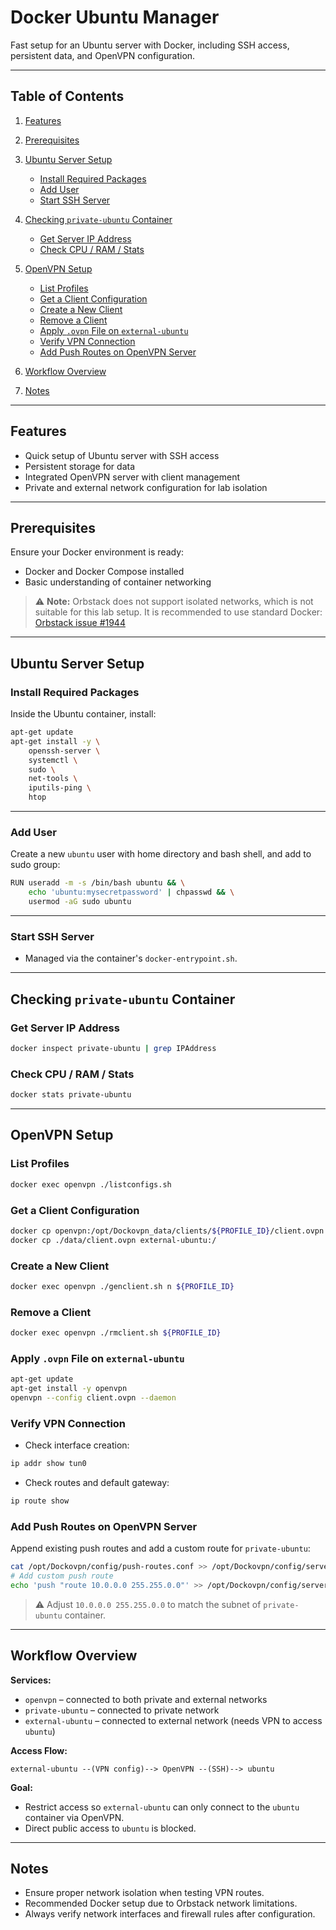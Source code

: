 # Docker Ubuntu Manager

Fast setup for an Ubuntu server with Docker, including SSH access, persistent data, and OpenVPN configuration.

---

## Table of Contents

1. [Features](#features)
2. [Prerequisites](#prerequisites)
3. [Ubuntu Server Setup](#ubuntu-server-setup)

   - [Install Required Packages](#install-required-packages)
   - [Add User](#add-user)
   - [Start SSH Server](#start-ssh-server)

4. [Checking `private-ubuntu` Container](#checking-private-ubuntu-container)

   - [Get Server IP Address](#get-server-ip-address)
   - [Check CPU / RAM / Stats](#check-cpu--ram--stats)

5. [OpenVPN Setup](#openvpn-setup)

   - [List Profiles](#list-profiles)
   - [Get a Client Configuration](#get-a-client-configuration)
   - [Create a New Client](#create-a-new-client)
   - [Remove a Client](#remove-a-client)
   - [Apply `.ovpn` File on `external-ubuntu`](#apply-ovpn-file-on-external-ubuntu)
   - [Verify VPN Connection](#verify-vpn-connection)
   - [Add Push Routes on OpenVPN Server](#add-push-routes-on-openvpn-server)

6. [Workflow Overview](#workflow-overview)
7. [Notes](#notes)

---

## Features

- Quick setup of Ubuntu server with SSH access
- Persistent storage for data
- Integrated OpenVPN server with client management
- Private and external network configuration for lab isolation

---

## Prerequisites

Ensure your Docker environment is ready:

- Docker and Docker Compose installed
- Basic understanding of container networking

> ⚠️ **Note:** Orbstack does not support isolated networks, which is not suitable for this lab setup.
> It is recommended to use standard Docker: [Orbstack issue #1944](https://github.com/orbstack/orbstack/issues/1944)

---

## Ubuntu Server Setup

### Install Required Packages

Inside the Ubuntu container, install:

```bash
apt-get update
apt-get install -y \
    openssh-server \
    systemctl \
    sudo \
    net-tools \
    iputils-ping \
    htop
```

---

### Add User

Create a new `ubuntu` user with home directory and bash shell, and add to sudo group:

```bash
RUN useradd -m -s /bin/bash ubuntu && \
    echo 'ubuntu:mysecretpassword' | chpasswd && \
    usermod -aG sudo ubuntu
```

---

### Start SSH Server

- Managed via the container's `docker-entrypoint.sh`.

---

## Checking `private-ubuntu` Container

### Get Server IP Address

```bash
docker inspect private-ubuntu | grep IPAddress
```

### Check CPU / RAM / Stats

```bash
docker stats private-ubuntu
```

---

## OpenVPN Setup

### List Profiles

```bash
docker exec openvpn ./listconfigs.sh
```

### Get a Client Configuration

```bash
docker cp openvpn:/opt/Dockovpn_data/clients/${PROFILE_ID}/client.ovpn ./data/client.ovpn
docker cp ./data/client.ovpn external-ubuntu:/
```

### Create a New Client

```bash
docker exec openvpn ./genclient.sh n ${PROFILE_ID}
```

### Remove a Client

```bash
docker exec openvpn ./rmclient.sh ${PROFILE_ID}
```

### Apply `.ovpn` File on `external-ubuntu`

```bash
apt-get update
apt-get install -y openvpn
openvpn --config client.ovpn --daemon
```

### Verify VPN Connection

- Check interface creation:

```bash
ip addr show tun0
```

- Check routes and default gateway:

```bash
ip route show
```

### Add Push Routes on OpenVPN Server

Append existing push routes and add a custom route for `private-ubuntu`:

```bash
cat /opt/Dockovpn/config/push-routes.conf >> /opt/Dockovpn/config/server.conf
# Add custom push route
echo 'push "route 10.0.0.0 255.255.0.0"' >> /opt/Dockovpn/config/server.conf
```

> ⚠️ Adjust `10.0.0.0 255.255.0.0` to match the subnet of `private-ubuntu` container.

---

## Workflow Overview

**Services:**

- `openvpn` – connected to both private and external networks
- `private-ubuntu` – connected to private network
- `external-ubuntu` – connected to external network (needs VPN to access `ubuntu`)

**Access Flow:**

```
external-ubuntu --(VPN config)--> OpenVPN --(SSH)--> ubuntu
```

**Goal:**

- Restrict access so `external-ubuntu` can only connect to the `ubuntu` container via OpenVPN.
- Direct public access to `ubuntu` is blocked.

---

## Notes

- Ensure proper network isolation when testing VPN routes.
- Recommended Docker setup due to Orbstack network limitations.
- Always verify network interfaces and firewall rules after configuration.
